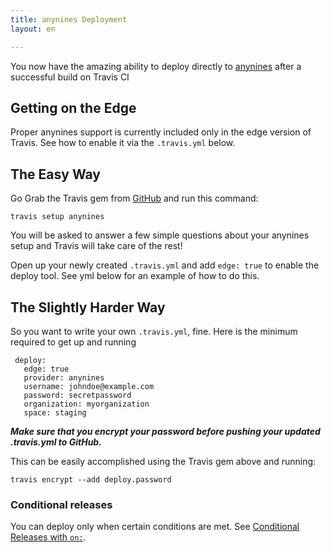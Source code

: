```yaml
---
title: anynines Deployment
layout: en

---
```


You now have the amazing ability to deploy directly to [anynines](http://www.anynines.com/) after a successful build on Travis CI

## Getting on the Edge

Proper anynines support is currently included only in the edge version of Travis.  See how to enable it via the `.travis.yml` below.

## The Easy Way

Go Grab the Travis gem from [GitHub](https://github.com/travis-ci/travis.rb) and run this command:

`travis setup anynines`

You will be asked to answer a few simple questions about your anynines setup and Travis will take care of the rest!

Open up your newly created `.travis.yml` and add `edge: true` to enable the deploy tool.  See yml below for an example of how to do this.

## The Slightly Harder Way

So you want to write your own `.travis.yml`, fine.  Here is the minimum required to get up and running

```
 deploy:
   edge: true
   provider: anynines
   username: johndoe@example.com
   password: secretpassword
   organization: myorganization
   space: staging
```

***Make sure that you encrypt your password before pushing your updated .travis.yml to GitHub.***

This can be easily accomplished using the Travis gem above and running:

```
travis encrypt --add deploy.password
```

### Conditional releases

You can deploy only when certain conditions are met.
See [Conditional Releases with `on:`](/user/deployment#conditional-releases-with-on).
